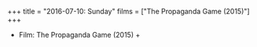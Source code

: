 +++
title = "2016-07-10: Sunday"
films = ["The Propaganda Game (2015)"]
+++


* Film: The Propaganda Game (2015) +
